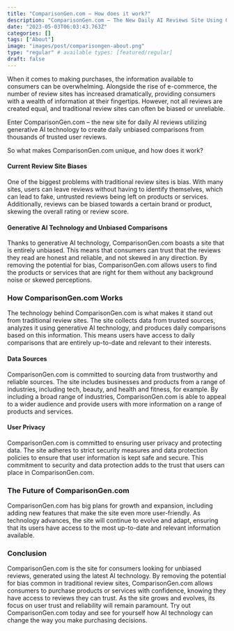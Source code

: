 ```yaml
---
title: "ComparisonGen.com – How does it work?"
description: "ComparisonGen.com – The New Daily AI Reviews Site Using Generative AI for Unbiased Comparisons"
date: "2023-05-03T06:03:43.763Z"
categories: []
tags: ["About"]
image: "images/post/comparisongen-about.png"
type: "regular" # available types: [featured/regular]
draft: false
---
```


When it comes to making purchases, the information available to consumers can be overwhelming. Alongside the rise of e-commerce, the number of review sites has increased dramatically, providing consumers with a wealth of information at their fingertips. However, not all reviews are created equal, and traditional review sites can often be biased or unreliable.

Enter ComparisonGen.com – the new site for daily AI reviews utilizing generative AI technology to create daily unbiased comparisons from thousands of trusted user reviews.

So what makes ComparisonGen.com unique, and how does it work?

#### Current Review Site Biases

One of the biggest problems with traditional review sites is bias. With many sites, users can leave reviews without having to identify themselves, which can lead to fake, untrusted reviews being left on products or services. Additionally, reviews can be biased towards a certain brand or product, skewing the overall rating or review score.

#### Generative AI Technology and Unbiased Comparisons

Thanks to generative AI technology, ComparisonGen.com boasts a site that is entirely unbiased. This means that consumers can trust that the reviews they read are honest and reliable, and not skewed in any direction. By removing the potential for bias, ComparisonGen.com allows users to find the products or services that are right for them without any background noise or skewed perceptions.

### How ComparisonGen.com Works

The technology behind ComparisonGen.com is what makes it stand out from traditional review sites. The site collects data from trusted sources, analyzes it using generative AI technology, and produces daily comparisons based on this information. This means users have access to daily comparisons that are entirely up-to-date and relevant to their interests.

####  Data Sources

ComparisonGen.com is committed to sourcing data from trustworthy and reliable sources. The site includes businesses and products from a range of industries, including tech, beauty, and health and fitness, for example. By including a broad range of industries, ComparisonGen.com is able to appeal to a wider audience and provide users with more information on a range of products and services.

#### User Privacy

ComparisonGen.com is committed to ensuring user privacy and protecting data. The site adheres to strict security measures and data protection policies to ensure that user information is kept safe and secure. This commitment to security and data protection adds to the trust that users can place in ComparisonGen.com.

### The Future of ComparisonGen.com

ComparisonGen.com has big plans for growth and expansion, including adding new features that make the site even more user-friendly. As technology advances, the site will continue to evolve and adapt, ensuring that its users have access to the most up-to-date and relevant information available.

### Conclusion

ComparisonGen.com is the site for consumers looking for unbiased reviews, generated using the latest AI technology. By removing the potential for bias common in traditional review sites, ComparisonGen.com allows consumers to purchase products or services with confidence, knowing they have access to reviews they can trust. As the site grows and evolves, its focus on user trust and reliability will remain paramount. Try out ComparisonGen.com today and see for yourself how AI technology can change the way you make purchasing decisions.
